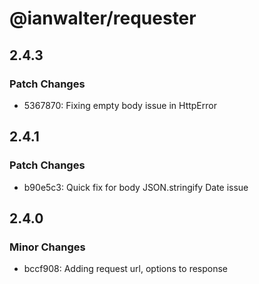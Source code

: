 # @ianwalter/requester

## 2.4.3

### Patch Changes

- 5367870: Fixing empty body issue in HttpError

## 2.4.1

### Patch Changes

- b90e5c3: Quick fix for body JSON.stringify Date issue

## 2.4.0

### Minor Changes

- bccf908: Adding request url, options to response
